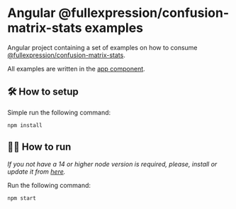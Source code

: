 # Angular @fullexpression/confusion-matrix-stats examples

Angular project containing a set of examples on how to consume [@fullexpression/confusion-matrix-stats](https://github.com/FullExpression/confusion-matrix-stats).

All examples are written in the [app component](./src/app/app.component.ts).

## 🛠️ How to setup

Simple run the following command:

`npm install`

## 👩‍💻 How to run

*If you not have a 14 or higher node version is required, please, install or update it from [here](https://nodejs.org/en/).*

Run the following command:

`npm start`
